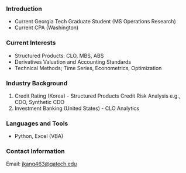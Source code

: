 ### Introduction

- Current Georgia Tech Graduate Student (MS Operations Research)
- Current CPA (Washington)

### Current Interests

- Structured Products: CLO, MBS, ABS
- Derivatives Valuation and Accounting Standards
- Technical Methods; Time Series, Econometrics, Optimization

### Industry Background

1. Credit Rating (Korea) - Structured Products Credit Risk Analysis e.g., CDO, Synthetic CDO
2. Investment Banking (United States) - CLO Analytics

### Languages and Tools

- Python, Excel (VBA)

### Contact Information

Email: jkang463@gatech.edu

